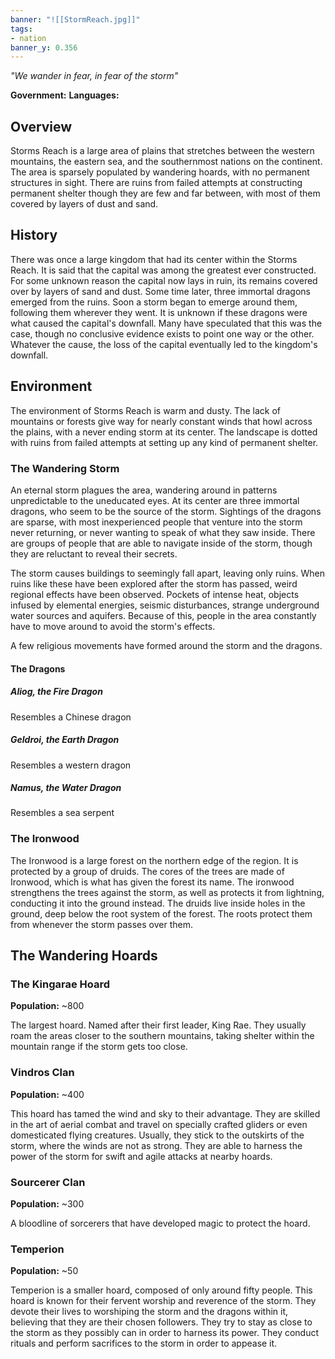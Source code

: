 ```yaml
---
banner: "![[StormReach.jpg]]"
tags:
- nation
banner_y: 0.356
---
```

*"We wander in fear, in fear of the storm"*

**Government:** 
**Languages:** 
## Overview
Storms Reach is a large area of plains that stretches between the western mountains, the eastern sea, and the southernmost nations on the continent. The area is sparsely populated by wandering hoards, with no permanent structures in sight. There are ruins from failed attempts at constructing permanent shelter though they are few and far between, with most of them covered by layers of dust and sand.
## History
There was once a large kingdom that had its center within the Storms Reach. It is said that the capital was among the greatest ever constructed. For some unknown reason the capital now lays in ruin, its remains covered over by layers of sand and dust. Some time later, three immortal dragons emerged from the ruins. Soon a storm began to emerge around them, following them wherever they went. It is unknown if these dragons were what caused the capital's downfall. Many have speculated that this was the case, though no conclusive evidence exists to point one way or the other. Whatever the cause, the loss of the capital eventually led to the kingdom's downfall.
## Environment
The environment of Storms Reach is warm and dusty. The lack of mountains or forests give way for nearly constant winds that howl across the plains, with a never ending storm at its center. The landscape is dotted with ruins from failed attempts at setting up any kind of permanent shelter.
### The Wandering Storm
An eternal storm plagues the area, wandering around in patterns unpredictable to the uneducated eyes. At its center are three immortal dragons, who seem to be the source of the storm. Sightings of the dragons are sparse, with most inexperienced people that venture into the storm never returning, or never wanting to speak of what they saw inside. There are groups of people that are able to navigate inside of the storm, though they are reluctant to reveal their secrets.

The storm causes buildings to seemingly fall apart, leaving only ruins. When ruins like these have been explored after the storm has passed, weird regional effects have been observed. Pockets of intense heat, objects infused by elemental energies, seismic disturbances, strange underground water sources and aquifers. Because of this, people in the area constantly have to move around to avoid the storm's effects.

A few religious movements have formed around the storm and the dragons.
#### The Dragons
##### Aliog, the Fire Dragon
Resembles a Chinese dragon
##### Geldroi, the Earth Dragon
Resembles a western dragon
##### Namus, the Water Dragon
Resembles a sea serpent
### The Ironwood
The Ironwood is a large forest on the northern edge of the region. It is protected by a group of druids. The cores of the trees are made of Ironwood, which is what has given the forest its name. The ironwood strengthens the trees against the storm, as well as protects it from lightning, conducting it into the ground instead. The druids live inside holes in the ground, deep below the root system of the forest. The roots protect them from whenever the storm passes over them.
## The Wandering Hoards
### The Kingarae Hoard
**Population:** ~800

The largest hoard. Named after their first leader, King Rae. They usually roam the areas closer to the southern mountains, taking shelter within the mountain range if the storm gets too close.
### Vindros Clan
**Population:** ~400

This hoard has tamed the wind and sky to their advantage. They are skilled in the art of aerial combat and travel on specially crafted gliders or even domesticated flying creatures. Usually, they stick to the outskirts of the storm, where the winds are not as strong. They are able to harness the power of the storm for swift and agile attacks at nearby hoards.
### Sourcerer Clan
**Population:** ~300

A bloodline of sorcerers that have developed magic to protect the hoard.
### Temperion
**Population:** ~50

Temperion is a smaller hoard, composed of only around fifty people. This hoard is known for their fervent worship and reverence of the storm. They devote their lives to worshiping the storm and the dragons within it, believing that they are their chosen followers. They try to stay as close to the storm as they possibly can in order to harness its power. They conduct rituals and perform sacrifices to the storm in order to appease it.